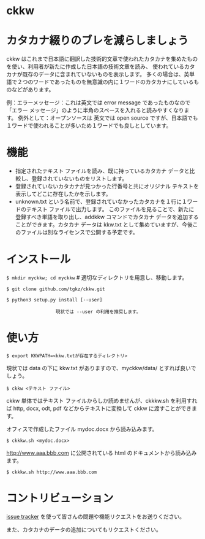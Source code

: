 # ckkw
# カタカナ綴りのブレを減らしましょう

ckkw はこれまで日本語に翻訳した技術的文章で使われたカタカナを集めたものを使い、利用者が新たに作成した日本語の技術文章を読み、
使われているカタカナが既存のデータに含まれていないものを表示します。
多くの場合は、英単語で２つのワードであったものを無意識の内に１ワードのカタカナにしているものなどがあります。

例：エラーメッセージ：これは英文では error message であったものなので　「エラー メッセージ」のように半角のスペースを入れると読みやすくなります。
例外として：オープンソースは 英文では open source ですが、日本語でも１ワードで使われることが多いため１ワードでも良しとしています。

# 機能

- 指定されたテキスト ファイルを読み、既に持っているカタカナ データと比較し、登録されていないものをリストします。
- 登録されていないカタカナが見つかった行番号と共にオリジナル テキストを表示してどこに存在したかを示します。
- unknown.txt という名前で、登録されていなかったカタカナを１行に１ワードのテキスト ファイルで出力します。
このファイルを見ることで、新たに登録すべき単語を取り出し、addkkw コマンドでカタカナ データを追加することができます。カタカナ データは kkw.txt として集めていますが、今後このファイルは別なライセンスで公開する予定です。

# インストール

`$ mkdir myckkw; cd myckkw`      # 適切なディレクトリを用意し、移動します。

`$ git clone github.com/tgkz/ckkw.git`

`$ python3 setup.py install [--user]`

                      現状では --user の利用を推奨します。

# 使い方


`$ export KKWPATH=<kkw.txtが存在するディレクトリ> `

現状では data の下に kkw.txt がありますので、myckkw/data/ とすれば良いでしょう。

`$ ckkw <テキスト ファイル>`

ckkw 単体ではテキスト ファイルからしか読めませんが、ckkkw.sh を利用すれば
http, docx, odt, pdf などからテキストに変換して ckkw に渡すことができます。

オフィスで作成したファイル mydoc.docx から読み込みます。

`$ ckkkw.sh <mydoc.docx>`

http://www.aaa.bbb.com に公開されている html のドキュメントから読み込みます。

`$ ckkkw.sh http://www.aaa.bbb.com`


# コントリビューション

[issue tracker](https://github.com/tgkz/ckkw/issues) を使って皆さんの問題や機能リクエストをお送りください。

また、カタカナのデータの追加についてもリクエストください。


